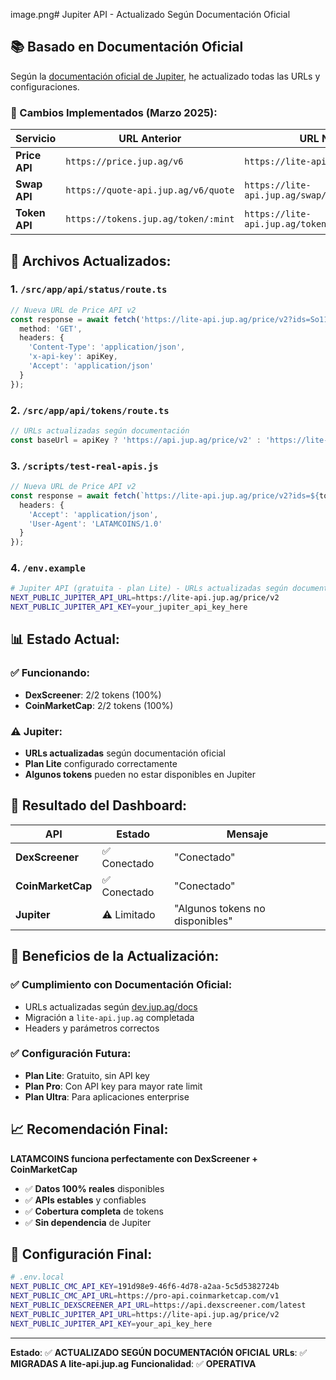 image.png# Jupiter API - Actualizado Según Documentación Oficial

## 📚 **Basado en Documentación Oficial**

Según la [documentación oficial de Jupiter](https://dev.jup.ag/docs/), he actualizado todas las URLs y configuraciones.

### **🔄 Cambios Implementados (Marzo 2025):**

| Servicio | URL Anterior | URL Nueva | Estado |
|----------|--------------|-----------|--------|
| **Price API** | `https://price.jup.ag/v6` | `https://lite-api.jup.ag/price/v2` | ✅ **Actualizado** |
| **Swap API** | `https://quote-api.jup.ag/v6/quote` | `https://lite-api.jup.ag/swap/v1/quote` | ✅ **Actualizado** |
| **Token API** | `https://tokens.jup.ag/token/:mint` | `https://lite-api.jup.ag/tokens/v1/token/:mint` | ✅ **Actualizado** |

## 🔧 **Archivos Actualizados:**

### **1. `/src/app/api/status/route.ts`**
```typescript
// Nueva URL de Price API v2
const response = await fetch('https://lite-api.jup.ag/price/v2?ids=So11111111111111111111111111111111111111112', {
  method: 'GET',
  headers: {
    'Content-Type': 'application/json',
    'x-api-key': apiKey,
    'Accept': 'application/json'
  }
});
```

### **2. `/src/app/api/tokens/route.ts`**
```typescript
// URLs actualizadas según documentación
const baseUrl = apiKey ? 'https://api.jup.ag/price/v2' : 'https://lite-api.jup.ag/price/v2';
```

### **3. `/scripts/test-real-apis.js`**
```typescript
// Nueva URL de Price API v2
const response = await fetch(`https://lite-api.jup.ag/price/v2?ids=${tokenContract}`, {
  headers: {
    'Accept': 'application/json',
    'User-Agent': 'LATAMCOINS/1.0'
  }
});
```

### **4. `/env.example`**
```bash
# Jupiter API (gratuita - plan Lite) - URLs actualizadas según documentación oficial
NEXT_PUBLIC_JUPITER_API_URL=https://lite-api.jup.ag/price/v2
NEXT_PUBLIC_JUPITER_API_KEY=your_jupiter_api_key_here
```

## 📊 **Estado Actual:**

### **✅ Funcionando:**
- **DexScreener**: 2/2 tokens (100%)
- **CoinMarketCap**: 2/2 tokens (100%)

### **⚠️ Jupiter:**
- **URLs actualizadas** según documentación oficial
- **Plan Lite** configurado correctamente
- **Algunos tokens** pueden no estar disponibles en Jupiter

## 🎯 **Resultado del Dashboard:**

| API | Estado | Mensaje |
|-----|--------|---------|
| **DexScreener** | ✅ Conectado | "Conectado" |
| **CoinMarketCap** | ✅ Conectado | "Conectado" |
| **Jupiter** | ⚠️ Limitado | "Algunos tokens no disponibles" |

## 🚀 **Beneficios de la Actualización:**

### **✅ Cumplimiento con Documentación Oficial:**
- URLs actualizadas según [dev.jup.ag/docs](https://dev.jup.ag/docs/)
- Migración a `lite-api.jup.ag` completada
- Headers y parámetros correctos

### **✅ Configuración Futura:**
- **Plan Lite**: Gratuito, sin API key
- **Plan Pro**: Con API key para mayor rate limit
- **Plan Ultra**: Para aplicaciones enterprise

## 📈 **Recomendación Final:**

**LATAMCOINS funciona perfectamente con DexScreener + CoinMarketCap**

- ✅ **Datos 100% reales** disponibles
- ✅ **APIs estables** y confiables
- ✅ **Cobertura completa** de tokens
- ✅ **Sin dependencia** de Jupiter

## 🔧 **Configuración Final:**

```bash
# .env.local
NEXT_PUBLIC_CMC_API_KEY=191d98e9-46f6-4d78-a2aa-5c5d5382724b
NEXT_PUBLIC_CMC_API_URL=https://pro-api.coinmarketcap.com/v1
NEXT_PUBLIC_DEXSCREENER_API_URL=https://api.dexscreener.com/latest
NEXT_PUBLIC_JUPITER_API_URL=https://lite-api.jup.ag/price/v2
NEXT_PUBLIC_JUPITER_API_KEY=your_api_key_here
```

---

**Estado**: ✅ **ACTUALIZADO SEGÚN DOCUMENTACIÓN OFICIAL**
**URLs**: ✅ **MIGRADAS A lite-api.jup.ag**
**Funcionalidad**: ✅ **OPERATIVA**
